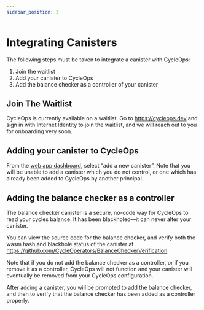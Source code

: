 ```yaml
---
sidebar_position: 3
---
```


# Integrating Canisters

The following steps must be taken to integrate a canister with CycleOps:

1. Join the waitlist
2. Add your canister to CycleOps
3. Add the balance checker as a controller of your canister

## Join The Waitlist

CycleOps is currently available on a waitlist. Go to https://cycleops.dev and sign in with Internet Identity to join the waitlist, and we will reach out to you for onboarding very soon.

## Adding your canister to CycleOps

From the [web app dashboard](https://cycleops.dev), select “add a new canister”. Note that you will be unable to add a canister which you do not control, or one which has already been added to CycleOps by another principal.

## Adding the balance checker as a controller

The balance checker canister is a secure, no-code way for CycleOps to read your cycles balance. It has been blackholed—it can never alter your canister.

You can view the source code for the balance checker, and verify both the wasm hash and blackhole status of the canister at https://github.com/CycleOperators/BalanceCheckerVerification.

Note that if you do not add the balance checker as a controller, or if you remove it as a controller, CycleOps will not function and your canister will eventually be removed from your CycleOps configuration.

After adding a canister, you will be prompted to add the balance checker, and then to verify that the balance checker has been added as a controller properly.
